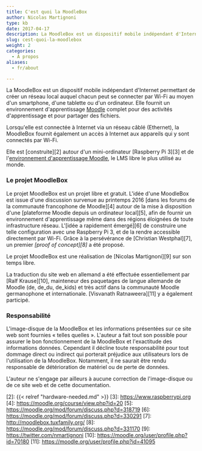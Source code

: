 ```yaml
---
title: C'est quoi la MoodleBox
author: Nicolas Martignoni
type: kb
date: 2017-04-17
description: La MoodleBox est un dispositif mobile indépendant d'Internet permettant de créer un réseau local auquel chacun peut se connecter par WiFi. Elle fournit un environnement d'apprentissage Moodle complet
slug: cest-quoi-la-moodlebox
weight: 2
categories:
  - À propos
aliases:
  - fr/about

---
```

La MoodleBox est un dispositif mobile indépendant d'Internet permettant de créer un réseau local auquel chacun peut se connecter par Wi-Fi au moyen d'un smartphone, d'une tablette ou d'un ordinateur. Elle fournit un environnement d'apprentissage [Moodle][1] complet pour des activités d'apprentissage et pour partager des fichiers.

Lorsqu'elle est connectée à Internet via un réseau câblé (Ethernet), la MoodleBox fournit également un accès à Internet aux appareils qui y sont connectés par Wi-Fi.

Elle est [construite][2] autour d'un mini-ordinateur [Raspberry Pi 3][3] et de l'[environnement d'apprentissage Moodle][1], le LMS libre le plus utilisé au monde.

### Le projet MoodleBox

Le projet MoodleBox est un projet libre et gratuit. L'idée d'une MoodleBox est issue d'une discussion survenue au printemps 2016 [dans les forums de la communauté francophone de Moodle][4] autour de la mise à disposition d'une [plateforme Moodle depuis un ordinateur local][5], afin de fournir un environnement d'apprentissage même dans des régions éloignées de toute infrastructure réseau. L'[idée a rapidement émergé][6] de construire une telle configuration avec une Raspberry Pi 3, et de la rendre accessible directement par Wi-Fi. Grâce à la persévérance de [Christian Westphal][7], un premier _[proof of concept][8]_ a été proposé.

Le projet MoodleBox est une réalisation de [Nicolas Martignoni][9] sur son temps libre.

La traduction du site web en allemand a été effectuée essentiellement par [Ralf Krause][10], mainteneur des paquetages de langue allemande de Moodle (de, de_du, de_kids) et très actif dans la communauté Moodle germanophone et internationale. [Visvanath Ratnaweera][11] y a également participé.

### Responsabilité

L'image-disque de la MoodleBox et les informations présentées sur ce site web sont fournies « telles quelles ». L'auteur a fait tout son possible pour assurer le bon fonctionnement de la MoodleBox et l'exactitude des informations données. Cependant il décline toute responsabilité pour tout dommage direct ou indirect qui porterait préjudice aux utilisateurs lors de l'utilisation de la MoodleBox. Notamment, il ne saurait être rendu responsable de détérioration de matériel ou de perte de données.

L'auteur ne s'engage par ailleurs à aucune correction de l'image-disque ou de ce site web et de cette documentation.

 [1]: https://moodle.org
 [2]: {{< relref "hardware-needed.md" >}}
 [3]: https://www.raspberrypi.org
 [4]: https://moodle.org/course/view.php?id=20
 [5]: https://moodle.org/mod/forum/discuss.php?d=318719
 [6]: https://moodle.org/mod/forum/discuss.php?d=330291
 [7]: http://moodlebox.tuxfamily.org/
 [8]: https://moodle.org/mod/forum/discuss.php?d=331170
 [9]: https://twitter.com/nmartignoni
 [10]: https://moodle.org/user/profile.php?id=70180
 [11]: https://moodle.org/user/profile.php?id=41095
